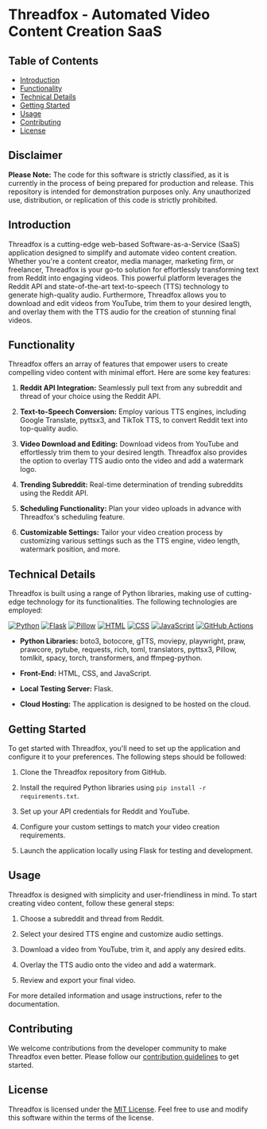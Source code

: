 # Threadfox - Automated Video Content Creation SaaS

## Table of Contents

- [Introduction](#introduction)
- [Functionality](#functionality)
- [Technical Details](#technical-details)
- [Getting Started](#getting-started)
- [Usage](#usage)
- [Contributing](#contributing)
- [License](#license)

## Disclaimer

**Please Note:** The code for this software is strictly classified, as it is currently in the process of being prepared for production and release. This repository is intended for demonstration purposes only. Any unauthorized use, distribution, or replication of this code is strictly prohibited.

## Introduction

Threadfox is a cutting-edge web-based Software-as-a-Service (SaaS) application designed to simplify and automate video content creation. Whether you're a content creator, media manager, marketing firm, or freelancer, Threadfox is your go-to solution for effortlessly transforming text from Reddit into engaging videos. This powerful platform leverages the Reddit API and state-of-the-art text-to-speech (TTS) technology to generate high-quality audio. Furthermore, Threadfox allows you to download and edit videos from YouTube, trim them to your desired length, and overlay them with the TTS audio for the creation of stunning final videos.

## Functionality

Threadfox offers an array of features that empower users to create compelling video content with minimal effort. Here are some key features:

1. **Reddit API Integration:** Seamlessly pull text from any subreddit and thread of your choice using the Reddit API.

2. **Text-to-Speech Conversion:** Employ various TTS engines, including Google Translate, pyttsx3, and TikTok TTS, to convert Reddit text into top-quality audio.

3. **Video Download and Editing:** Download videos from YouTube and effortlessly trim them to your desired length. Threadfox also provides the option to overlay TTS audio onto the video and add a watermark logo.

4. **Trending Subreddit:** Real-time determination of trending subreddits using the Reddit API.

5. **Scheduling Functionality:** Plan your video uploads in advance with Threadfox's scheduling feature.

6. **Customizable Settings:** Tailor your video creation process by customizing various settings such as the TTS engine, video length, watermark position, and more.

## Technical Details

Threadfox is built using a range of Python libraries, making use of cutting-edge technology for its functionalities. The following technologies are employed:

[![Python](https://img.shields.io/badge/Python-3.9-blue)](https://www.python.org/)
[![Flask](https://img.shields.io/badge/Flask-2.1-green)](https://flask.palletsprojects.com/en/2.1.x/)
[![Pillow](https://img.shields.io/badge/Pillow-8.2-blue)](https://pillow.readthedocs.io/en/stable/)
[![HTML](https://img.shields.io/badge/HTML-5-red)](https://developer.mozilla.org/en-US/docs/Web/HTML)
[![CSS](https://img.shields.io/badge/CSS-3-blue)](https://developer.mozilla.org/en-US/docs/Web/CSS)
[![JavaScript](https://img.shields.io/badge/JavaScript-ES6-yellow)](https://developer.mozilla.org/en-US/docs/Web/JavaScript)
[![GitHub Actions](https://img.shields.io/badge/GitHub%20Actions-CI/CD-green)](https://docs.github.com/en/actions)

- **Python Libraries:** boto3, botocore, gTTS, moviepy, playwright, praw, prawcore, pytube, requests, rich, toml, translators, pyttsx3, Pillow, tomlkit, spacy, torch, transformers, and ffmpeg-python.

- **Front-End:** HTML, CSS, and JavaScript.

- **Local Testing Server:** Flask.

- **Cloud Hosting:** The application is designed to be hosted on the cloud.

## Getting Started

To get started with Threadfox, you'll need to set up the application and configure it to your preferences. The following steps should be followed:

1. Clone the Threadfox repository from GitHub.

2. Install the required Python libraries using `pip install -r requirements.txt`.

3. Set up your API credentials for Reddit and YouTube.

4. Configure your custom settings to match your video creation requirements.

5. Launch the application locally using Flask for testing and development.

## Usage

Threadfox is designed with simplicity and user-friendliness in mind. To start creating video content, follow these general steps:

1. Choose a subreddit and thread from Reddit.

2. Select your desired TTS engine and customize audio settings.

3. Download a video from YouTube, trim it, and apply any desired edits.

4. Overlay the TTS audio onto the video and add a watermark.

5. Review and export your final video.

For more detailed information and usage instructions, refer to the documentation.

## Contributing

We welcome contributions from the developer community to make Threadfox even better. Please follow our [contribution guidelines](CONTRIBUTING.md) to get started.

## License

Threadfox is licensed under the [MIT License](LICENSE). Feel free to use and modify this software within the terms of the license.
